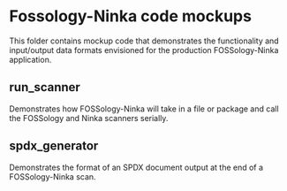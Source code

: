Fossology-Ninka code mockups
============================
This folder contains mockup code that demonstrates the functionality and input/output data formats envisioned for the production FOSSology-Ninka application.

run_scanner
-----------
Demonstrates how FOSSology-Ninka will take in a file or package and call the FOSSology and Ninka scanners serially.

spdx_generator
--------------
Demonstrates the format of an SPDX document output at the end of a FOSSology-Ninka scan.
